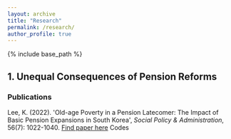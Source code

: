 ```yaml
---
layout: archive
title: "Research"
permalink: /research/
author_profile: true
---
```

{% include base_path %}


## 1. Unequal Consequences of Pension Reforms

### Publications
Lee, K. (2022). 'Old-age Poverty in a Pension Latecomer: The Impact of Basic Pension Expansions in South Korea', *Social Policy & Administration*, 56(7): 1022-1040.
[Find paper here](https://doi.org/10.1111/spol.12829)
Codes
